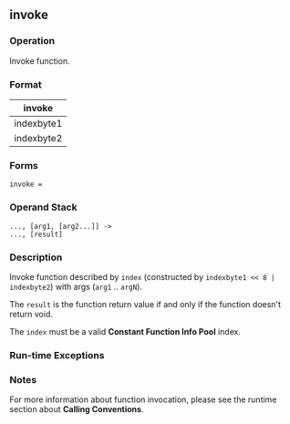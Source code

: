 ## invoke

### Operation
Invoke function.

### Format
| invoke |
| :----: |
| indexbyte1 |
| indexbyte2 |

### Forms
```
invoke =
```

### Operand Stack
```
..., [arg1, [arg2...]] ->
..., [result]
```

### Description
Invoke function described by `index` (constructed by `indexbyte1 << 8 | indexbyte2`) with args (`arg1` .. `argN`).

The `result` is the function return value if and only if the function doesn't return void.

The `index` must be a valid **Constant Function Info Pool** index.

### Run-time Exceptions

### Notes
For more information about function invocation, please see
the runtime section about **Calling Conventions**.

